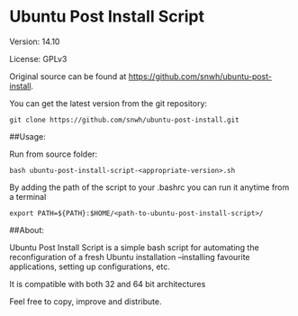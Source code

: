 Ubuntu Post Install Script
==========================

Version: 14.10

License: GPLv3

Original source can be found at https://github.com/snwh/ubuntu-post-install.

You can get the latest version from the git repository:

    git clone https://github.com/snwh/ubuntu-post-install.git

##Usage:

Run from source folder:

    bash ubuntu-post-install-script-<appropriate-version>.sh

By adding the path of the script to your .bashrc you can run it anytime from a terminal
	
	export PATH=${PATH}:$HOME/<path-to-ubuntu-post-install-script>/

##About:

Ubuntu Post Install Script is a simple bash script for automating the reconfiguration of a fresh Ubuntu installation –installing favourite applications, setting up configurations, etc. 

It is compatible with both 32 and 64 bit architectures 

Feel free to copy, improve and distribute.